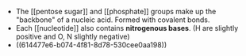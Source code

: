 - The [[pentose sugar]] and [[phosphate]] groups make up the "backbone" of a nucleic acid. Formed with covalent bonds.
- Each [[nucleotide]] also contains **nitrogenous bases**. (H are slightly positive and O, N slightly negative)
- ((614477e6-b074-4f81-8d78-530cee0aa198))